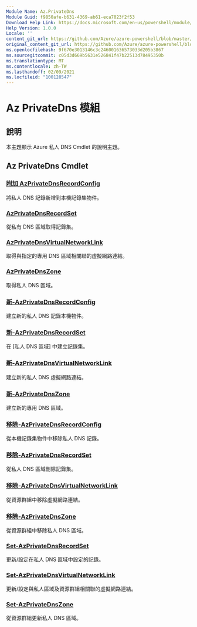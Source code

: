 ```yaml
---
Module Name: Az.PrivateDns
Module Guid: f9850afe-b631-4369-ab61-eca7023f2f53
Download Help Link: https://docs.microsoft.com/en-us/powershell/module/az.privatedns
Help Version: 1.0.0
Locale: ''
content_git_url: https://github.com/Azure/azure-powershell/blob/master/src/PrivateDns/PrivateDns/help/Az.PrivateDNS.md
original_content_git_url: https://github.com/Azure/azure-powershell/blob/master/src/PrivateDns/PrivateDns/help/Az.PrivateDNS.md
ms.openlocfilehash: 9f670e3013146c3c246001636573033d205b3867
ms.sourcegitcommit: c05d3d669b5631e526841f47b22513d78495350b
ms.translationtype: MT
ms.contentlocale: zh-TW
ms.lasthandoff: 02/09/2021
ms.locfileid: "100128547"
---
```

# Az PrivateDns 模組
## 說明
本主題顯示 Azure 私人 DNS Cmdlet 的說明主題。

## Az PrivateDns Cmdlet
### [附加 AzPrivateDnsRecordConfig](Add-AzPrivateDnsRecordConfig.md)
將私人 DNS 記錄新增到本機記錄集物件。

### [AzPrivateDnsRecordSet](Get-AzPrivateDnsRecordSet.md)
從私有 DNS 區域取得記錄集。

### [AzPrivateDnsVirtualNetworkLink](Get-AzPrivateDnsVirtualNetworkLink.md)
取得與指定的專用 DNS 區域相關聯的虛擬網路連結。

### [AzPrivateDnsZone](Get-AzPrivateDnsZone.md)
取得私人 DNS 區域。

### [新-AzPrivateDnsRecordConfig](New-AzPrivateDnsRecordConfig.md)
建立新的私人 DNS 記錄本機物件。

### [新-AzPrivateDnsRecordSet](New-AzPrivateDnsRecordSet.md)
在 [私人 DNS 區域] 中建立記錄集。

### [新-AzPrivateDnsVirtualNetworkLink](New-AzPrivateDnsVirtualNetworkLink.md)
建立新的私人 DNS 虛擬網路連結。

### [新-AzPrivateDnsZone](New-AzPrivateDnsZone.md)
建立新的專用 DNS 區域。

### [移除-AzPrivateDnsRecordConfig](Remove-AzPrivateDnsRecordConfig.md)
從本機記錄集物件中移除私人 DNS 記錄。

### [移除-AzPrivateDnsRecordSet](Remove-AzPrivateDnsRecordSet.md)
從私人 DNS 區域刪除記錄集。

### [移除-AzPrivateDnsVirtualNetworkLink](Remove-AzPrivateDnsVirtualNetworkLink.md)
從資源群組中移除虛擬網路連結。

### [移除-AzPrivateDnsZone](Remove-AzPrivateDnsZone.md)
從資源群組中移除私人 DNS 區域。

### [Set-AzPrivateDnsRecordSet](Set-AzPrivateDnsRecordSet.md)
更新/設定在私人 DNS 區域中設定的記錄。

### [Set-AzPrivateDnsVirtualNetworkLink](Set-AzPrivateDnsVirtualNetworkLink.md)
更新/設定與私人區域及資源群組相關聯的虛擬網路連結。

### [Set-AzPrivateDnsZone](Set-AzPrivateDnsZone.md)
從資源群組更新私人 DNS 區域。

